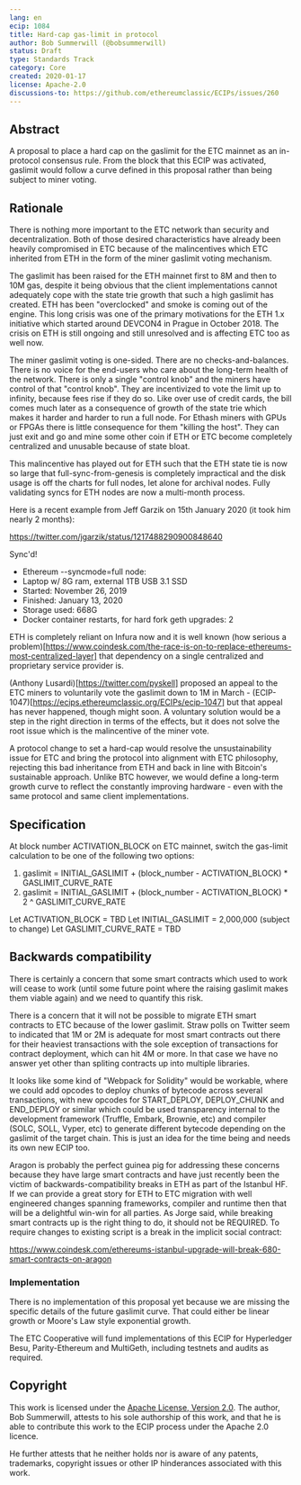```yaml
---
lang: en
ecip: 1084
title: Hard-cap gas-limit in protocol
author: Bob Summerwill (@bobsummerwill)
status: Draft
type: Standards Track
category: Core
created: 2020-01-17
license: Apache-2.0
discussions-to: https://github.com/ethereumclassic/ECIPs/issues/260
---
```


## Abstract

A proposal to place a hard cap on the gaslimit for the ETC mainnet as an in-protocol
consensus rule. From the block that this ECIP was activated, gaslimit would follow a
curve defined in this proposal rather than being subject to miner voting.

## Rationale

There is nothing more important to the ETC network than security and decentralization.
Both of those desired characteristics have already been heavily compromised in ETC
because of the malincentives which ETC inherited from ETH in the form of the miner
gaslimit voting mechanism.

The gaslimit has been raised for the ETH mainnet first to 8M and then to 10M gas,
despite it being obvious that the client implementations cannot adequately cope with
the state trie growth that such a high gaslimit has created.  ETH has been
"overclocked" and smoke is coming out of the engine.  This long crisis was one of the
primary motivations for the ETH 1.x initiative which started around DEVCON4 in Prague
in October 2018.  The crisis on ETH is still ongoing and still unresolved and is
affecting ETC too as well now.

The miner gaslimit voting is one-sided.  There are no checks-and-balances.  There is no voice
for the end-users who care about the long-term health of the network.  There is only
a single "control knob" and the miners have control of that "control knob".  They are
incentivized to vote the limit up to infinity, because fees rise if they do so.
Like over use of credit cards, the bill comes much later as a consequence of growth of the state
trie which makes it harder and harder to run a full node.  For Ethash miners with
GPUs or FPGAs there is little consequence for them "killing the host".  They can just
exit and go and mine some other coin if ETH or ETC become completely centralized and
unusable because of state bloat.

This malincentive has played out for ETH such that the ETH state tie is now so large
that full-sync-from-genesis is completely impractical and the disk usage is off the
charts for full nodes, let alone for archival nodes.  Fully validating syncs for
ETH nodes are now a multi-month process.

Here is a recent example from Jeff Garzik on 15th January 2020 (it took him nearly 2 months):

https://twitter.com/jgarzik/status/1217488290900848640

Sync'd!

- Ethereum --syncmode=full node:
- Laptop w/ 8G ram, external 1TB USB 3.1 SSD
- Started: November 26, 2019
- Finished: January 13, 2020
- Storage used: 668G
- Docker container restarts, for hard fork geth upgrades: 2

ETH is completely reliant on Infura now and it is well known
(how serious a problem)[https://www.coindesk.com/the-race-is-on-to-replace-ethereums-most-centralized-layer]
that dependency on a single centralized and proprietary service provider is.

(Anthony Lusardi)[https://twitter.com/pyskell] proposed an appeal to the ETC miners to
voluntarily vote the gaslimit down to 1M in March - (ECIP-1047)[https://ecips.ethereumclassic.org/ECIPs/ecip-1047]
but that appeal has never happened, though might soon.  A voluntary solution would
be a step in the right direction in terms of the effects, but it does not solve the
root issue which is the malincentive of the miner vote.

A protocol change to set a hard-cap would resolve the unsustainability issue for
ETC and bring the protocol into alignment with ETC philosophy, rejecting this bad
inheritance from ETH and back in line with Bitcoin's sustainable approach.
Unlike BTC however, we would define a long-term growth curve to reflect the
constantly improving hardware - even with the same protocol and same client
implementations.


## Specification

At block number ACTIVATION_BLOCK on ETC mainnet, switch the gas-limit calculation
to be one of the following two options:

1. gaslimit = INITIAL_GASLIMIT + (block_number - ACTIVATION_BLOCK) * GASLIMIT_CURVE_RATE
2. gaslimit = INITIAL_GASLIMIT + (block_number - ACTIVATION_BLOCK) * 2 ^ GASLIMIT_CURVE_RATE

Let ACTIVATION_BLOCK = TBD
Let INITIAL_GASLIMIT = 2,000,000 (subject to change)
Let GASLIMIT_CURVE_RATE = TBD


## Backwards compatibility

There is certainly a concern that some smart contracts which used to work will cease
to work (until some future point where the raising gaslimit makes them viable again)
and we need to quantify this risk.

There is a concern that it will not be possible to migrate ETH smart contracts to ETC
because of the lower gaslimit.  Straw polls on Twitter seem to indicated that 1M or 2M
is adequate for most smart contracts out there for their heaviest transactions with the
sole exception of transactions for contract deployment, which can hit 4M or more.  In
that case we have no answer yet other than spliting contracts up into multiple libraries.

It looks like some kind of "Webpack for Solidity" would be workable, where we could add
opcodes to deploy chunks of bytecode across several transactions, with new opcodes for
START_DEPLOY, DEPLOY_CHUNK and END_DEPLOY or similar which could be used transparency
internal to the development framework (Truffle, Embark, Brownie, etc) and
compiler (SOLC, SOLL, Vyper, etc) to generate different bytecode depending on the
gaslimit of the target chain.   This is just an idea for the time being and needs its
own new ECIP too.

Aragon is probably the perfect guinea pig for addressing these concerns because they have
large smart contracts and have just recently been the victim of backwards-compatibility
breaks in ETH as part of the Istanbul HF.  If we can provide a great story for ETH to ETC
migration with well engineered changes spanning frameworks, compiler and runtime then
that will be a delightful win-win for all parties.  As Jorge said, while breaking smart
contracts up is the right thing to do, it should not be REQUIRED.  To require changes
to existing script is a break in the implicit social contract:

https://www.coindesk.com/ethereums-istanbul-upgrade-will-break-680-smart-contracts-on-aragon


### Implementation

There is no implementation of this proposal yet because we are missing the specific details
of the future gaslimit curve.  That could either be linear growth or Moore's Law style
exponential growth.

The ETC Cooperative will fund implementations of this ECIP for Hyperledger Besu,
Parity-Ethereum and MultiGeth, including testnets and audits as required.


## Copyright

This work is licensed under the [Apache License, Version 2.0](https://www.apache.org/licenses/LICENSE-2.0).  The author, Bob Summerwill, attests to his sole authorship of this work, and that he is able to contribute this work to the ECIP process under the Apache 2.0 licence.

He further attests that he neither holds nor is aware of any patents, trademarks, copyright issues or other IP hinderances associated with this work.
